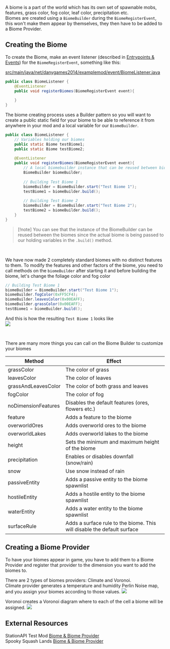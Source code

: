 A biome is a part of the world which has its own set of spawnable mobs, features, grass color, fog color, leaf color, precipitation etc.  
Biomes are created using a `BiomeBuilder` during the `BiomeRegisterEvent`, this won't make them appear by themselves, they then have to be added to a Biome Provider.

## Creating the Biome
To create the Biome, make an event listener (described in [Entrypoints & Events](Entrypoints%20&%20Events.md)) for the `BiomeRegisterEvent`, something like this:

[src/main/java/net/danygames2014/examplemod/event/BiomeListener.java](https://github.com/DanyGames2014/nyawiki-example-mod/blob/master/src/main/java/net/danygames2014/examplemod/event/BiomeListener.java)
```java
public class BiomeListener {  
    @EventListener  
    public void registerBiomes(BiomeRegisterEvent event){  
          
    }  
}
```

The biome creating process uses a Builder pattern so you will want to create a public static field for your biome to be able to reference it from anywhere in your mod and a local variable for our  `BiomeBuilder`.  

```java
public class BiomeListener {  
    // Variables holding our biomes  
    public static Biome testBiome1;  
    public static Biome testBiome2;  
      
    @EventListener  
    public void registerBiomes(BiomeRegisterEvent event){  
        // A local biomebuilder instance that can be reused between biomes  
        BiomeBuilder biomeBuilder;  
          
        // Building Test Biome 1  
        biomeBuilder = BiomeBuilder.start("Test Biome 1");  
        testBiome1 = biomeBuilder.build();  
  
        // Building Test Biome 2  
        biomeBuilder = BiomeBuilder.start("Test Biome 2");  
        testBiome2 = biomeBuilder.build();  
    }  
}
```

> [!note] You can see that the instance of the BiomeBuilder can be reused between the biomes since the actual biome is being passed to our holding variables in the `.build()` method.

&nbsp;  

We have now made 2 completely standard biomes with no distinct features to them. To modify the features and other factors of the biome, you need to call methods on the `biomeBuilder` after starting it and before building the biome, let's change the foliage color and fog color

```java
// Building Test Biome 1  
biomeBuilder = BiomeBuilder.start("Test Biome 1");  
biomeBuilder.fogColor(0xFF5CF4);  
biomeBuilder.leavesColor(0x00EAFF);  
biomeBuilder.grassColor(0x00EAFF);  
testBiome1 = biomeBuilder.build();
```

And this is how the resulting `Test Biome 1` looks like  
![](test_biome_1.png)  

&nbsp;  

There are many more things you can call on the Biome Builder to customize your biomes

| Method              | Effect                                                                  |
| ------------------- | ----------------------------------------------------------------------- |
| grassColor          | The color of grass                                                      |
| leavesColor         | The color of leaves                                                     |
| grassAndLeavesColor | The color of both grass and leaves                                      |
| fogColor            | The color of fog                                                        |
| noDimensionFeatures | Disables the default features (ores, flowers etc.)                      |
| feature             | Adds a feature to the biome                                             |
| overworldOres       | Adds overworld ores to the biome                                        |
| overworldLakes      | Adds overworld lakes to the biome                                       |
| height              | Sets the minimum and maximum height of the biome                        |
| precipitation       | Enables or disables downfall (snow/rain)                                |
| snow                | Use snow instead of rain                                                |
| passiveEntity       | Adds a passive entity to the biome spawnlist                            |
| hostileEntity       | Adds a hostile entity to the biome spawnlist                            |
| waterEntity         | Adds a water entity to the biome spawnlist                              |
| surfaceRule         | Adds a surface rule to the biome. This will disable the default surface |

## Creating a Biome Provider
To have your biomes appear in game, you have to add them to a Biome Provider and register that provider to the dimension you want to add the biomes to.  

There are 2 types of biomes providers: Climate and Voronoi.   
Climate provider generates a temperature and humidity Perlin Noise map, and you assign your biomes according to those values.
![](biome_perlin_noise.png)

Voronoi creates a Voronoi diagram where to each of the cell a biome will be assigned.
![](biome_voronoi_diagram.png)

## External Resources
StationAPI Test Mod [Biome & Biome Provider](https://github.com/ModificationStation/StationAPI/blob/master/src/test/java/net/modificationstation/sltest/worldgen/TestWorldgenListener.java)  
Spooky Squash Lands [Biome & Biome Provider](https://github.com/Atilist/SpookySquashLands/blob/master/src/main/java/net/danygames2014/spookysquashlands/listener/WorldGenListener.java)